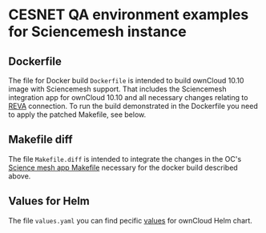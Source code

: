 # CESNET QA environment examples for Sciencemesh instance

## Dockerfile

The file for Docker build `Dockerfile` is intended to build ownCloud 10.10 image with Sciencemesh support. That includes the Sciencemesh integration app for ownCloud 10.10 and all necessary changes relating to [REVA](https://reva.link/) connection. To run the build demonstrated in the Dockerfile you need to apply the patched Makefile, see below.

## Makefile diff
The file `Makefile.diff` is intended to integrate the changes in the OC's [Science mesh app Makefile](https://github.com/pondersource/oc-sciencemesh/blob/main/Makefile) necessary for the docker build described above.

## Values for Helm 
The file `values.yaml` you can find pecific [values](https://github.com/owncloud-docker/helm-charts/blob/main/charts/owncloud/README.md) for ownCloud Helm chart.
